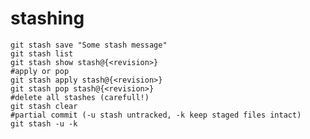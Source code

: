 # stashing

	git stash save "Some stash message"
	git stash list
	git stash show stash@{<revision>}
	#apply or pop
	git stash apply stash@{<revision>}
	git stash pop stash@{<revision>}
	#delete all stashes (carefull!)
	git stash clear
    #partial commit (-u stash untracked, -k keep staged files intact)
    git stash -u -k


